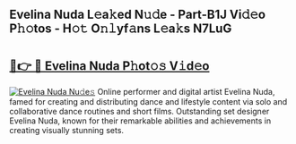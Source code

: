 ## Evelina Nuda L𝚎a𝚔ed N𝚞𝚍e - Part-B1J Vi𝚍𝚎o P𝚑𝚘tos - H𝚘𝚝 O𝚗𝚕yf𝚊ns L𝚎a𝚔s N7LuG

# <h2><a href="http://kf6p7j0.oniu.top/?m=Evelina+Nuda">🔗👉 🔴 Evelina Nuda P𝚑ot𝚘𝚜 V𝚒d𝚎o</a></h2>

[![Evelina Nuda Nu𝚍e𝚜](https://i.imgur.com/0qMVB7G.gif)](http://kf6p7j0.oniu.top/?m=Evelina+Nuda)
Online performer and digital artist Evelina Nuda, famed for creating and distributing dance and lifestyle content via solo and collaborative dance routines and short films. Outstanding set designer Evelina Nuda, known for their remarkable abilities and achievements in creating visually stunning sets.  
